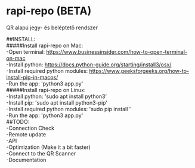 # rapi-repo (BETA)
QR alapú jegy- és beléptető rendszer

##INSTALL:<br/>
#####Install rapi-repo on Mac:<br/>
	-Open terminal: https://www.businessinsider.com/how-to-open-terminal-on-mac<br/>
	-Install python: https://docs.python-guide.org/starting/install3/osx/<br/>
	-Install required python modules: https://www.geeksforgeeks.org/how-to-install-pip-in-macos/<br/>
	-Run the app: 'python3 app.py'<br/>
#####Install rapi-repo on Linux:<br/>
	-Install python: 'sudo apt install python3'<br/>
	-Install pip: 'sudo apt install python3-pip'<br/>
	-Install required python modules: 'sudo pip install <package>'<br/>
	-Run the app: 'python3 app.py'<br/>
##TODO:<br/>
  -Connection Check<br/>
  -Remote update<br/>
  -API<br/>
  -Optimization (Make it a bit faster)<br/>
  -Connect to the QR Scanner<br/>
  -Documentation
